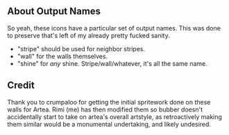 ## About Output Names

So yeah, these icons have a particular set of output names.
This was done to preserve that's left of my already pretty fucked sanity.

- "stripe" should be used for neighbor stripes.
- "wall" for the walls themselves.
- "shine" for *any* shine. Stripe/wall/whatever, it's all the same name.

## Credit

Thank you to crumpaloo for getting the initial spritework done on these walls for Artea.
Rimi (me) has then modified them so bubber doesn't accidentally start to take on artea's overall artstyle, as retroactively making them similar would be a monumental undertaking, and likely undesired.
